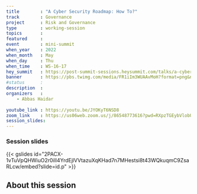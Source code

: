 ```yaml
---
title        : "A Cyber Security Roadmap: How To?"
track        : Governance
project      : Risk and Governance
type         : working-session
topics       : 
featured     :
event        : mini-summit
when_year    : 2022
when_month   : May
when_day     : Thu
when_time    : WS-16-17
hey_summit   : https://post-summit-sessions.heysummit.com/talks/a-cyber-security-roadmap-how-to/
banner       : https://pbs.twimg.com/media/FR1iIm3WUAAvMoH?format=png&name=small
#status      : 
description  :
organizers   :
    - Abbas Haidar
   
youtube_link : https://youtu.be/JYOKyT6NSD8
zoom_link    : https://us06web.zoom.us/j/86548773616?pwd=RXpzTGEybVlobUd0eUNBNXYvNTdpdz09
session_slides:
---
```


### Session slides

{{< gslides id="2PACX-1vTuVpQHWiuO2r0iIl4YrdEjlVVtazuXqKHad7n7MHestsi8t43WQkuqmC9ZsaRLcw/embed?slide=id.p" >}}

## About this session
